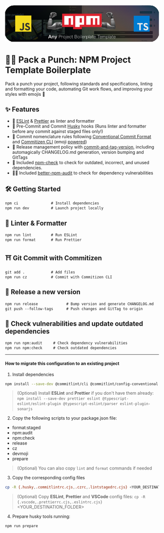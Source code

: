 <p align="center">
    <img alt="Pack a Punch logo" src="repo-logo.png" width="512"/>
</p>

# 🦾🔋 Pack a Punch: NPM Project Template Boilerplate

Pack a punch your project, following standards and specifications, linting and formatting your code, automating Git work flows, and improving your styles with emojis 🦄

## ✨ Features

- 🎨 [ESLint](https://www.npmjs.com/package/eslint) & [Prettier](https://www.npmjs.com/package/prettier) as linter and formatter
- 🐶 Pre-Commit and Commit [Husky](https://github.com/typicode/husky) hooks (Runs linter and formatter before any commit against staged files only!)
- 💄 Commit nomenclature rules following [Conventional Commit Format](https://commitlint.js.org/) and [Commitizen CLI](https://github.com/commitizen/cz-cli) (emoji [powered](https://github.com/folke/devmoji))
- 🚀 Release management policy with [commit-and-tag-version](https://github.com/absolute-version/commit-and-tag-version), including automagically CHANGELOG.md generation, version bumping and GitTags
- 🔦 Included [npm-check](https://www.npmjs.com/package/npm-check) to check for outdated, incorrect, and unused dependencies.
- 🥷🏻 Included [better-npm-audit](https://www.npmjs.com/package/better-npm-audit) to check for dependency vulnerabilities

## 🛠 Getting Started

```
npm ci               # Install dependencies
npm run dev          # Launch project locally
```

## 🎨 Linter & Formatter

```
npm run lint         # Run ESLint
npm run format       # Run Prettier
```

## ⛩ Git Commit with Commitizen

```
git add .            # Add files
npm run cz           # Commit with Commitizen CLI
```

## 🚀 Release a new version

```
npm run release             # Bump version and generate CHANGELOG.md
git push --follow-tags      # Push changes and GitTag to origin
```

## 🔦 Check vulnerabilities and update outdated dependencies

```
npm run npm:audit     # Check dependency vulnerabilities
npm run npm:check     # Check outdated dependencies
```

---

#### How to migrate this configuration to an existing project

1. Install dependencies

```bash
npm install --save-dev @commitlint/cli @commitlint/config-conventional better-npm-audit commit-and-tag-version commitizen cz-conventional-changelog devmoji husky lint-staged npm-check
```

> (Optional) Install **ESLint** and **Prettier** if you don't have them already: `npm install --save-dev prettier eslint @typescript-eslint/eslint-plugin @typescript-eslint/parser eslint-plugin-sonarjs`

2. Copy the following scripts to your package.json file:

- format:staged
- npm:audit
- npm:check
- release
- cz
- devmoji
- prepare

> (Optional) You can also copy `lint` and `format` commands if needed

3. Copy the corresponding config files

```bash
cp -R {.husky,.commitlintrc.cjs,.czrc,.lintstagedrc.cjs} <YOUR_DESTINATION_FOLDER>
```

> (Optional) Copy **ESLint**, **Prettier** and **VSCode** config files: `cp -R {.vscode,.prettierrc.cjs,.eslintrc.cjs}` <YOUR_DESTINATION_FOLDER>

4. Prepare husky tools running:

```bash
npm run prepare
```
